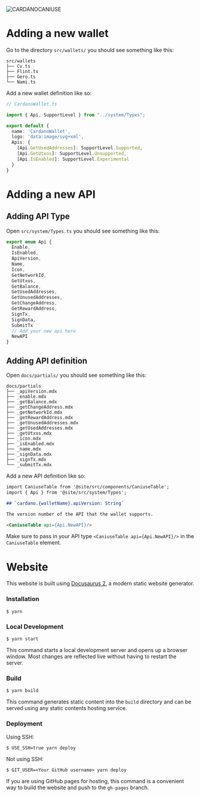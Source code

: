 ![CARDANOCANIUSE](./static/caniuse.png)

# Adding a new wallet

Go to the directory `src/wallets/` you should see something like this: 

```
src/wallets
├── Cv.ts
├── Flint.ts
├── Gero.ts
└── Nami.ts
```

Add a new wallet definition like so:

```ts
// CardanoWallet.ts

import { Api, SupportLevel } from "../system/Types";

export default {
  name: 'CardanoWallet',
  logo: 'data:image/svg+xml',
  Apis: {
    [Api.GetUsedAddresses]: SupportLevel.Supported,
    [Api.GetUtxos]: SupportLevel.Unsupported,
    [Api.IsEnabled]: SupportLevel.Experimental
  }
}
```

# Adding a new API

## Adding API Type
Open `src/system/Types.ts` you should see something like this: 

```ts
export enum Api {
  Enable,
  IsEnabled,
  ApiVersion,
  Name,
  Icon,
  GetNetworkId,
  GetUtxos,
  GetBalance,
  GetUsedAddresses,
  GetUnusedAddresses,
  GetChangeAddress,
  GetRewardAddress,
  SignTx,
  SignData,
  SubmitTx
  // Add your new api here
  NewAPI
}
```

## Adding API definition

Open `docs/partials/` you should see something like this: 

```
docs/partials
├── _apiVersion.mdx
├── _enable.mdx
├── _getBalance.mdx
├── _getChangeAddress.mdx
├── _getNetworkId.mdx
├── _getRewardAddress.mdx
├── _getUnusedAddresses.mdx
├── _getUsedAddresses.mdx
├── _getUtxos.mdx
├── _icon.mdx
├── _isEnabled.mdx
├── _name.mdx
├── _signData.mdx
├── _signTx.mdx
└── _submitTx.mdx
```

Add a new API definition like so:

```md
import CaniuseTable from '@site/src/components/CaniuseTable';
import { Api } from '@site/src/system/Types';

## `cardano.{walletName}.apiVersion: String`

The version number of the API that the wallet supports.

<CaniuseTable api={Api.NewAPI}/>
```

Make sure to pass in your API type `<CaniuseTable api={Api.NewAPI}/>` in the `CaniuseTable` element.

# Website

This website is built using [Docusaurus 2](https://docusaurus.io/), a modern static website generator.

### Installation

```
$ yarn
```

### Local Development

```
$ yarn start
```

This command starts a local development server and opens up a browser window. Most changes are reflected live without having to restart the server.

### Build

```
$ yarn build
```

This command generates static content into the `build` directory and can be served using any static contents hosting service.

### Deployment

Using SSH:

```
$ USE_SSH=true yarn deploy
```

Not using SSH:

```
$ GIT_USER=<Your GitHub username> yarn deploy
```

If you are using GitHub pages for hosting, this command is a convenient way to build the website and push to the `gh-pages` branch.
